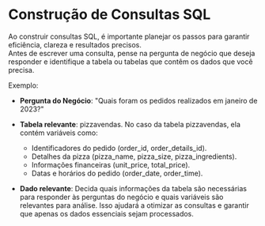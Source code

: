 # Construção de Consultas SQL  
Ao construir consultas SQL, é importante planejar os passos para garantir eficiência, clareza e resultados precisos.  
Antes de escrever uma consulta, pense na pergunta de negócio que deseja responder e identifique a tabela ou tabelas que contêm os dados que você precisa.  

Exemplo:
* __Pergunta do Negócio__:
"Quais foram os pedidos realizados em janeiro de 2023?"

* __Tabela relevante__: pizzavendas.
  No caso da tabela pizzavendas, ela contém variáveis como:
  * Identificadores do pedido (order_id, order_details_id).
  * Detalhes da pizza (pizza_name, pizza_size, pizza_ingredients).
  * Informações financeiras (unit_price, total_price).
  * Datas e horários do pedido (order_date, order_time).

* __Dado relevante__: Decida quais informações da tabela são necessárias para responder às perguntas do negócio e quais variáveis são relevantes para análise.
  Isso ajudará a otimizar as consultas e garantir que apenas os dados essenciais sejam processados.




